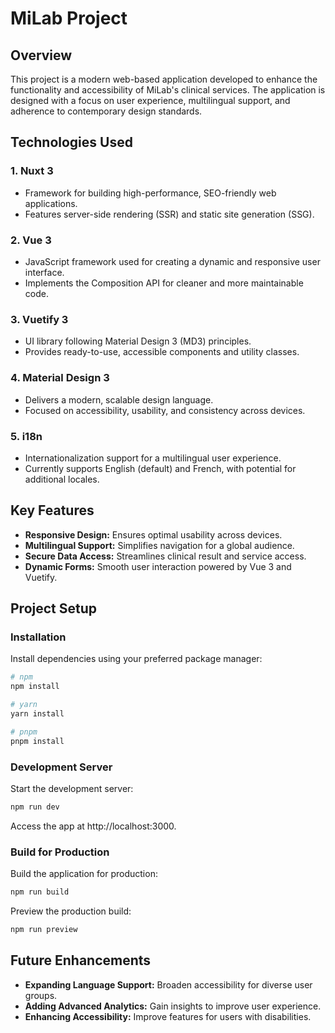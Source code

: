 # MiLab Project

## Overview

This project is a modern web-based application developed to enhance the functionality and accessibility of MiLab's clinical services. The application is designed with a focus on user experience, multilingual support, and adherence to contemporary design standards.

## Technologies Used

### 1. **Nuxt 3**
- Framework for building high-performance, SEO-friendly web applications.
- Features server-side rendering (SSR) and static site generation (SSG).

### 2. **Vue 3**
- JavaScript framework used for creating a dynamic and responsive user interface.
- Implements the Composition API for cleaner and more maintainable code.

### 3. **Vuetify 3**
- UI library following Material Design 3 (MD3) principles.
- Provides ready-to-use, accessible components and utility classes.

### 4. **Material Design 3**
- Delivers a modern, scalable design language.
- Focused on accessibility, usability, and consistency across devices.

### 5. **i18n**
- Internationalization support for a multilingual user experience.
- Currently supports English (default) and French, with potential for additional locales.

## Key Features

- **Responsive Design:** Ensures optimal usability across devices.
- **Multilingual Support:** Simplifies navigation for a global audience.
- **Secure Data Access:** Streamlines clinical result and service access.
- **Dynamic Forms:** Smooth user interaction powered by Vue 3 and Vuetify.

## Project Setup

### Installation
Install dependencies using your preferred package manager:
```bash
# npm
npm install

# yarn
yarn install

# pnpm
pnpm install
```

### Development Server
Start the development server:
```bash
npm run dev
```
Access the app at http://localhost:3000.

### Build for Production
Build the application for production:
```bash
npm run build
```
Preview the production build:
```bash
npm run preview
```

## Future Enhancements

- **Expanding Language Support:** Broaden accessibility for diverse user groups.
- **Adding Advanced Analytics:** Gain insights to improve user experience.
- **Enhancing Accessibility:** Improve features for users with disabilities.
